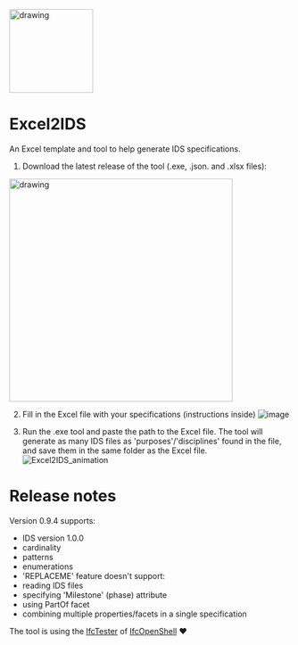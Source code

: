 <img src="https://github.com/user-attachments/assets/88e33c7a-e7d7-4d5b-b70f-2a9647c47e7b" alt="drawing" width="150"/>

# Excel2IDS
An Excel template and tool to help generate IDS specifications.

1. Download the latest release of the tool (.exe, .json. and .xlsx files):
<img src="https://github.com/user-attachments/assets/496f8e54-ddce-473d-9278-e2f93e212f2b" alt="drawing" width="400"/>


2. Fill in the Excel file with your specifications (instructions inside)
![image](https://github.com/user-attachments/assets/31782fd4-6bb4-49b5-86a3-7ee93150114e)


3. Run the .exe tool and paste the path to the Excel file. The tool will generate as many IDS files as 'purposes'/'disciplines' found in the file, and save them in the same folder as the Excel file. 
![Excel2IDS_animation](https://github.com/user-attachments/assets/b6bfc2f0-bde7-4951-8a94-471ef6fdb9bc)

# Release notes
Version 0.9.4 supports:
- IDS version 1.0.0
- cardinality
- patterns
- enumerations
- 'REPLACEME' feature
doesn't support:
- reading IDS files
- specifying 'Milestone' (phase) attribute
- using PartOf facet
- combining multiple properties/facets in a single specification

The tool is using the [IfcTester](https://github.com/IfcOpenShell/IfcOpenShell/tree/v0.8.0/src/ifctester) of [IfcOpenShell](https://github.com/IfcOpenShell/IfcOpenShell) ❤️
